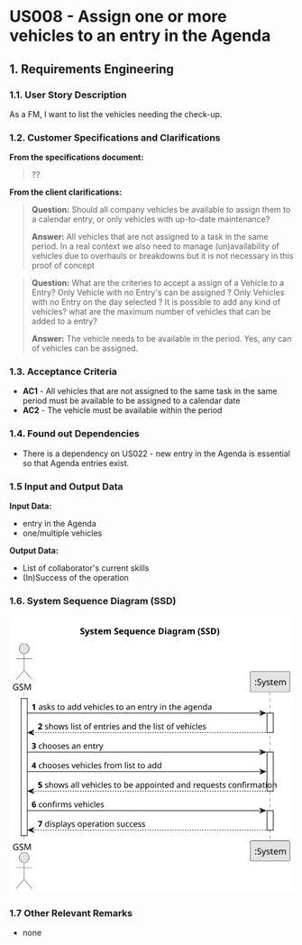 # US008 - Assign one or more vehicles to an entry in the Agenda



## 1. Requirements Engineering

### 1.1. User Story Description

As a FM, I want to list the vehicles needing the check-up. 

### 1.2. Customer Specifications and Clarifications 

**From the specifications document:**

> ??

**From the client clarifications:**

> **Question:**
Should all company vehicles be available to assign them to a calendar entry, or only vehicles with up-to-date maintenance?
>
> **Answer:** All vehicles that are not assigned to a task in the same period.
In a real context we also need to manage (un)availability of vehicles due to overhauls or breakdowns but it is not necessary in this proof of concept

> **Question:**
What are the criteries to accept a assign of a Vehicle to a Entry?
Only Vehicle with no Entry's can be assigned ?
Only Vehicles with no Entry on the day selected ?
It is possible to add any kind of vehicles?
what are the maximum number of vehicles that can be added to a entry?
>
> **Answer:** The vehicle needs to be available in the period.
Yes, any can of vehicles can be assigned.


### 1.3. Acceptance Criteria

* **AC1** - All vehicles that are not assigned to the same task in the same period must be available to be assigned to a calendar date 
* **AC2** - The vehicle must be available within the period
### 1.4. Found out Dependencies

* There is a dependency on US022 - new entry in the Agenda is essential so  that Agenda entries exist.

### 1.5 Input and Output Data

**Input Data:**

* entry in the Agenda
* one/multiple vehicles

**Output Data:**

* List of collaborator's current skills
* (In)Success of the operation

### 1.6. System Sequence Diagram (SSD)

![System Sequence Diagram - Alternative One](svg/us026-system-sequence-diagram-System%20Sequence%20Diagram%20(SSD).svg)

### 1.7 Other Relevant Remarks

* none